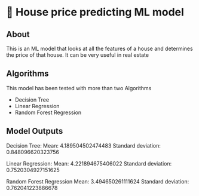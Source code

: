 # 🤖 House price predicting ML model


## About
This is an ML model that looks at all the features of a house and determines the price of that house. It can be very useful in real estate

## Algorithms

This model has been tested with more than two Algorithms
- Decision Tree
- Linear Regression
- Random Forest Regression

## Model Outputs
 Decision Tree:
  Mean:  4.189504502474483
  Standard deviation:  0.848096620323756

 Linear Regression:
  Mean:  4.221894675406022
  Standard deviation:  0.7520304927151625

 Random Forest Regression
  Mean:  3.494650261111624
  Standard deviation:  0.762041223886678
